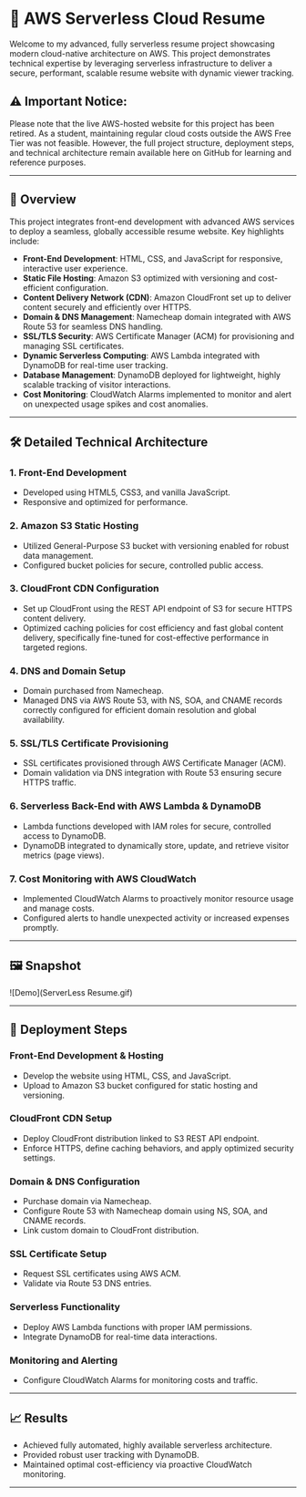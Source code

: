 # 🚀 AWS Serverless Cloud Resume

Welcome to my advanced, fully serverless resume project showcasing modern cloud-native architecture on AWS. This project demonstrates technical expertise by leveraging serverless infrastructure to deliver a secure, performant, scalable resume website with dynamic viewer tracking.

## ⚠️ Important Notice:
Please note that the live AWS-hosted website for this project has been retired.
As a student, maintaining regular cloud costs outside the AWS Free Tier was not feasible.
However, the full project structure, deployment steps, and technical architecture remain available here on GitHub for learning and reference purposes.

---

## 📌 Overview

This project integrates front-end development with advanced AWS services to deploy a seamless, globally accessible resume website. Key highlights include:

- **Front-End Development**: HTML, CSS, and JavaScript for responsive, interactive user experience.
- **Static File Hosting**: Amazon S3 optimized with versioning and cost-efficient configuration.
- **Content Delivery Network (CDN)**: Amazon CloudFront set up to deliver content securely and efficiently over HTTPS.
- **Domain & DNS Management**: Namecheap domain integrated with AWS Route 53 for seamless DNS handling.
- **SSL/TLS Security**: AWS Certificate Manager (ACM) for provisioning and managing SSL certificates.
- **Dynamic Serverless Computing**: AWS Lambda integrated with DynamoDB for real-time user tracking.
- **Database Management**: DynamoDB deployed for lightweight, highly scalable tracking of visitor interactions.
- **Cost Monitoring**: CloudWatch Alarms implemented to monitor and alert on unexpected usage spikes and cost anomalies.

---

## 🛠️ Detailed Technical Architecture

### 1. Front-End Development
- Developed using HTML5, CSS3, and vanilla JavaScript.
- Responsive and optimized for performance.

### 2. Amazon S3 Static Hosting
- Utilized General-Purpose S3 bucket with versioning enabled for robust data management.
- Configured bucket policies for secure, controlled public access.

### 3. CloudFront CDN Configuration
- Set up CloudFront using the REST API endpoint of S3 for secure HTTPS content delivery.
- Optimized caching policies for cost efficiency and fast global content delivery, specifically fine-tuned for cost-effective performance in targeted regions.

### 4. DNS and Domain Setup
- Domain purchased from Namecheap.
- Managed DNS via AWS Route 53, with NS, SOA, and CNAME records correctly configured for efficient domain resolution and global availability.

### 5. SSL/TLS Certificate Provisioning
- SSL certificates provisioned through AWS Certificate Manager (ACM).
- Domain validation via DNS integration with Route 53 ensuring secure HTTPS traffic.

### 6. Serverless Back-End with AWS Lambda & DynamoDB
- Lambda functions developed with IAM roles for secure, controlled access to DynamoDB.
- DynamoDB integrated to dynamically store, update, and retrieve visitor metrics (page views).

### 7. Cost Monitoring with AWS CloudWatch
- Implemented CloudWatch Alarms to proactively monitor resource usage and manage costs.
- Configured alerts to handle unexpected activity or increased expenses promptly.

---

## 🖼️ Snapshot

![Demo](ServerLess Resume.gif)

--- 

## 🚩 Deployment Steps

### Front-End Development & Hosting
- Develop the website using HTML, CSS, and JavaScript.
- Upload to Amazon S3 bucket configured for static hosting and versioning.

### CloudFront CDN Setup
- Deploy CloudFront distribution linked to S3 REST API endpoint.
- Enforce HTTPS, define caching behaviors, and apply optimized security settings.

### Domain & DNS Configuration
- Purchase domain via Namecheap.
- Configure Route 53 with Namecheap domain using NS, SOA, and CNAME records.
- Link custom domain to CloudFront distribution.

### SSL Certificate Setup
- Request SSL certificates using AWS ACM.
- Validate via Route 53 DNS entries.

### Serverless Functionality
- Deploy AWS Lambda functions with proper IAM permissions.
- Integrate DynamoDB for real-time data interactions.

### Monitoring and Alerting
- Configure CloudWatch Alarms for monitoring costs and traffic.

---

## 📈 Results

- Achieved fully automated, highly available serverless architecture.
- Provided robust user tracking with DynamoDB.
- Maintained optimal cost-efficiency via proactive CloudWatch monitoring.

---


